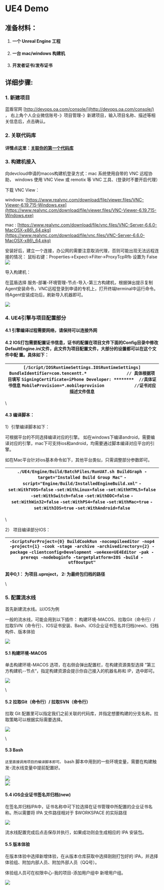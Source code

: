 # UE4 Demo

## **准备材料：** <a href="#ue4demo-zhun-bei-cai-liao" id="ue4demo-zhun-bei-cai-liao"></a>

1. #### &#x20;一个 Unreal Engine 工程 <a href="#ue4demo-yi-ge-unrealengine-gong-cheng" id="ue4demo-yi-ge-unrealengine-gong-cheng"></a>
2. #### &#x20;一台 mac/windows 构建机 <a href="#ue4demo-yi-tai-macwindows-gou-jian-ji" id="ue4demo-yi-tai-macwindows-gou-jian-ji"></a>
3. #### 开发者证书/发布证书 <a href="#ue4demo-kai-fa-zhe-zheng-shu-fa-bu-zheng-shu-qian-wang-lan-dun-zheng-shu-xi-tong-httpskeystore.oa.co" id="ue4demo-kai-fa-zhe-zheng-shu-fa-bu-zheng-shu-qian-wang-lan-dun-zheng-shu-xi-tong-httpskeystore.oa.co"></a>

## **详细步骤:** <a href="#ue4demo-xiang-xi-bu-zhou" id="ue4demo-xiang-xi-bu-zhou"></a>

### **1. 新建项目** <a href="#ue4demo1.-xin-jian-xiang-mu" id="ue4demo1.-xin-jian-xiang-mu"></a>

蓝盾官网 [http://devops.oa.com/console/](http://devops.oa.com/console/) ， 右上角个人企业微信账号-》项目管理-》新建项目，输入项目名称、描述等相关信息后，点击确认。

### **2. 关联代码库** <a href="#ue4demo2.-guan-lian-dai-ma-ku" id="ue4demo2.-guan-lian-dai-ma-ku"></a>

#### 详情点这里：[关联你的第一个代码库](http://iwiki.oa.com/pages/viewpage.action?pageId=10718809) <a href="#ue4demo-xiang-qing-dian-zhe-li-guan-lian-ni-de-di-yi-ge-dai-ma-ku" id="ue4demo-xiang-qing-dian-zhe-li-guan-lian-ni-de-di-yi-ge-dai-ma-ku"></a>

### **3. 构建机接入** <a href="#ue4demo3.-gou-jian-ji-jie-ru" id="ue4demo3.-gou-jian-ji-jie-ru"></a>

向devcloud申请的macos构建机登录方式：mac 系统使用自带的 VNC 远程协助， windows 使用 VNC View 或 remotix 等 VNC 工具、(登录时不要开启代理）

下载 VNC View：

windows: [https://www.realvnc.com/download/file/viewer.files/VNC-Viewer-6.19.715-Windows.exe](https://www.realvnc.com/download/file/viewer.files/VNC-Viewer-6.19.715-Windows.exe)

mac : [https://www.realvnc.com/download/file/vnc.files/VNC-Server-6.6.0-MacOSX-x86\_64.pkg](https://www.realvnc.com/download/file/vnc.files/VNC-Server-6.6.0-MacOSX-x86\_64.pkg)

安装好后，建立一个连接，办公网的需要注意取消代理，否则可能出现无法远程连接的情况： 鼠标右键：Properties->Expect->Filter→ProxyTcpRfb 设置为 False\
![](<../../.gitbook/assets/image (16) (1).png>)

导入构建机：

在蓝盾选择 服务-部署-环境管理-节点-导入-第三方构建机，根据弹出提示复制Agent安装命令，VNC远程登录到申请的专机上，打开终端terminal中运行命令。待Agent安装成功后，刷新导入机器即可。

![](<../../.gitbook/assets/image (3).png>)

### **4. UE4引擎与项目配置部分** <a href="#ue4demo4.ue4-yin-qing-yu-xiang-mu-pei-zhi-bu-fen" id="ue4demo4.ue4-yin-qing-yu-xiang-mu-pei-zhi-bu-fen"></a>

#### &#x20;   4.1 引擎编译过程需要网络，请保持可以连接外网 <a href="#ue4demo4.1-yin-qing-bian-yi-guo-cheng-xu-yao-wang-luo-qing-bao-chi-ke-yi-lian-jie-wai-wang" id="ue4demo4.1-yin-qing-bian-yi-guo-cheng-xu-yao-wang-luo-qing-bao-chi-ke-yi-lian-jie-wai-wang"></a>

#### &#x20;   4.2 IOS打包需要配置证书信息，证书的配置在项目文件下面的Config目录中修改 DefaultEngine.ini文件，此文件为项目配置文件，大部分的设置都可以在这个文件中配 置。具体如下： <a href="#ue4demo4.2ios-da-bao-xu-yao-pei-zhi-zheng-shu-xin-xi-zheng-shu-de-pei-zhi-zai-xiang-mu-wen-jian-xia" id="ue4demo4.2ios-da-bao-xu-yao-pei-zhi-zheng-shu-xin-xi-zheng-shu-de-pei-zhi-zai-xiang-mu-wen-jian-xia"></a>

| `[/Script/IOSRuntimeSettings.IOSRuntimeSettings]` `BundleIdentifier=com.tencentt.*                // 具体根据项目填写` `SigningCertificate=iPhone Developer: ********  //具体证书信息` `MobileProvision=*.mobileprovision            //证书对应描述文件信息` |
| ------------------------------------------------------------------------------------------------------------------------------------------------------------------------------------------------------------------------------------ |

\


#### &#x20;   4.3 编译脚本： <a href="#ue4demo4.3-bian-yi-jiao-ben" id="ue4demo4.3-bian-yi-jiao-ben"></a>

1）引擎编译脚本如下：

可根据平台的不同选择编译对应的引擎。 如在windows下编译android，需要编译对应的引擎，mac下可支持ios和android，均需要通过脚本编译对应平台的引擎。

如在Mac平台针对ios基本命令如下，其他平台类似，只需调整部分参数即可。

| `./UE4/Engine/Build/BatchFiles/RunUAT.sh BuildGraph -target="Installed Build Group Mac"` `-script="Engine/Build/InstalledEngineBuild.xml"` `-set:WithTVOS=false` `-set:WithLinux=false` `-set:WithHTML5=false` `-set:WithSwitch=false` `-set:WithDDC=false` `-set:WithWin32=false` `-set:WithPS4=false` `-set:WithMac=true` `-set:WithIOS=true`  `-set:WithAndroid=false` |
| ------------------------------------------------------------------------------------------------------------------------------------------------------------------------------------------------------------------------------------------------------------------------------------------------------------------------------------------------------------------------- |

\


2） 项目编译部分IOS：

| `-ScriptsForProject={0} BuildCookRun -nocompileeditor -nop4 -project={1} -cook -stage -archive -archivedirectory={2} -package` `-clientconfig=Development -ue4exe=UE4Editor -pak -prereqs -nodebuginfo -targetplatform=IOS -build -utf8output"` |
| ----------------------------------------------------------------------------------------------------------------------------------------------------------------------------------------------------------------------------------------------- |

**其中0,1： 为项目.uproject，  2: 为最终包归档的路径**

\


### **5. 配置流水线** <a href="#ue4demo5.-pei-zhi-liu-shui-xian" id="ue4demo5.-pei-zhi-liu-shui-xian"></a>

首先新建流水线。以IOS为例

一般的流水线，可能会用到以下插件： 构建环境-MACOS、拉取Git（命令行）/ 拉取SVN（命令行）、IOS证书安装、Bash、iOS企业证书签名并归档(new)、归档构件、版本体验

![](<../../.gitbook/assets/image (15) (1).png>)

#### 5.1 构建环境-MACOS <a href="#ue4demo5.1-gou-jian-huan-jing-macos" id="ue4demo5.1-gou-jian-huan-jing-macos"></a>

单击构建环境-MACOS 选项，在右侧会弹出配置栏，在构建资源类型选择 ”第三方构建机--节点“，指定构建资源会提示你自己接入的机器名称和 IP，选中即可。

![](<../../.gitbook/assets/image (26) (1).png>)

\


#### **5.2 拉取Git（命令行）/   拉取SVN（命令行）** <a href="#ue4demo5.2-la-qu-git-ming-ling-hang-la-qu-svn-ming-ling-hang" id="ue4demo5.2-la-qu-git-ming-ling-hang-la-qu-svn-ming-ling-hang"></a>

拉取 Git 配置里可以指定我们之前关联的代码库，并指定想要构建的分支名称。拉取策略可以根据实际需要选择。

![](<../../.gitbook/assets/image (30) (1).png>)

\


#### **5.3 Bash** <a href="#ue4demo-5.3bash" id="ue4demo-5.3bash"></a>

`这里直接调用项目的编译脚本即可。` bash 脚本中用到的一些环境变量，需要在构建触发-流水线变量中提前配置好。\
\
![](<../../.gitbook/assets/image (20) (1).png>)\
![](<../../.gitbook/assets/image (21) (1).png>)

#### 5.4 iOS企业证书签名并归档(new) <a href="#ue4demo5.4ios-qi-ye-zheng-shu-qian-ming-bing-gui-dang-new" id="ue4demo5.4ios-qi-ye-zheng-shu-qian-ming-bing-gui-dang-new"></a>

在签名并归档IPA中，证书名称中可下拉选择在证书管理中所配置的企业证书名称。所以需要将 IPA 文件路径相对于 $WORKSPACE 的实际路径

![](<../../.gitbook/assets/image (27) (1).png>)

流水线配置完成后点击保存并执行，如果成功则会生成相应的 IPA 安装包。

#### 5.5 版本体验 <a href="#ue4demo5.5-ban-ben-ti-yan" id="ue4demo5.5-ban-ben-ti-yan"></a>

在版本体验中选择新增体验，在从版本仓库获取中选择刚刚打包好的 IPA，并选择体验组、附加内部人员、附加外部人员（QQ号）。

体验组人员可在权限中心-我的项目-添加用户组中 新增用户组。

![](<../../.gitbook/assets/image (24) (1).png>)
